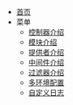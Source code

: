 <!-- docs/_sidebar.md -->

* [首页](md/简介.md)
* 菜单
   * [控制器介绍](md/控制器介绍.md)
   * [模块介绍](md/模块介绍.md)
   * [提供者介绍](md/提供者介绍.md)
   * [中间件介绍](md/中间件.md)
   * [过滤器介绍](md/过滤器.md)
   * [多环境配置](md/多环境配置.md) 
   * [自定义日志](md/自定义日志.md)
  